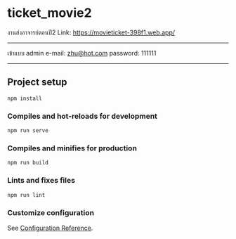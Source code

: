 # ticket_movie2
งานส่งอาจารย์ตอนปี2
Link: https://movieticket-398f1.web.app/
______________________
เข้าแบบ admin
e-mail: zhu@hot.com
password: 111111
______________________

## Project setup
```
npm install
```

### Compiles and hot-reloads for development
```
npm run serve
```

### Compiles and minifies for production
```
npm run build
```

### Lints and fixes files
```
npm run lint
```

### Customize configuration
See [Configuration Reference](https://cli.vuejs.org/config/).
